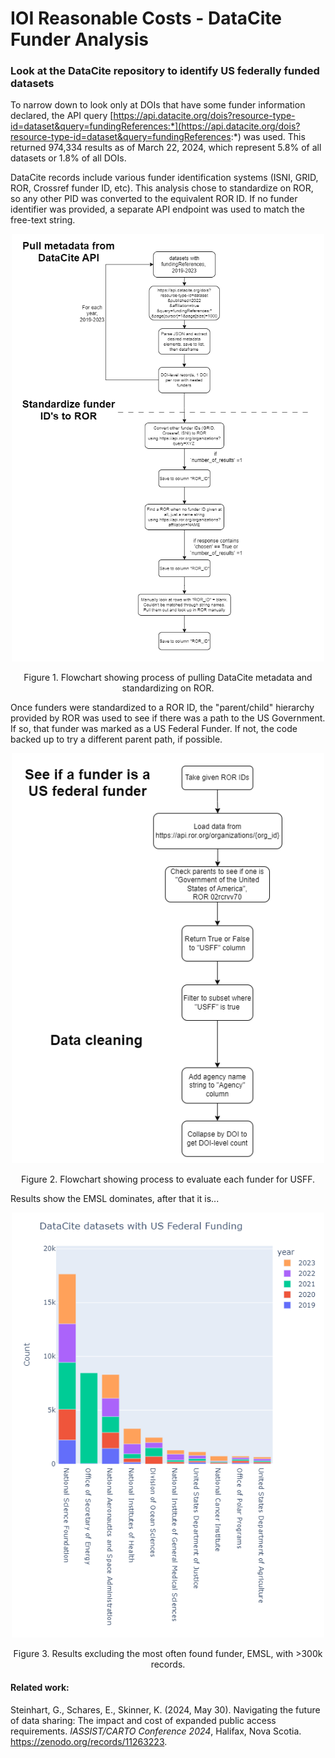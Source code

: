 # IOI Reasonable Costs - DataCite Funder Analysis

### Look at the DataCite repository to identify US federally funded datasets

To narrow down to look only at DOIs that have some funder information declared, the API query [https://api.datacite.org/dois?resource-type-id=dataset&query=fundingReferences:*](https://api.datacite.org/dois?resource-type-id=dataset&query=fundingReferences:*) was used. This returned 974,334 results as of March 22, 2024, which represent 5.8% of all datasets or 1.8% of all DOIs.

DataCite records include various funder identification systems (ISNI, GRID, ROR, Crossref funder ID, etc). This analysis chose to standardize on ROR, so any other PID was converted to the equivalent ROR ID. If no funder identifier was provided, a separate API endpoint was used to match the free-text string.

<p align="center" width="100%">
   <img src="./DataCite_flowchart-pull_and_ROR.png" width="500"/>
</p>

<p align="center">
Figure 1. Flowchart showing process of pulling DataCite metadata and standardizing on ROR.
</p>



Once funders were standardized to a ROR ID, the "parent/child" hierarchy provided by ROR was used to see if there was a path to the US Government. If so, that funder was marked as a US Federal Funder. If not, the code backed up to try a different parent path, if possible.

<p align="center" width="100%">
   <img src="./DataCite_flowchart-USFF.png" width="500"/>
</p>

<p align="center">
Figure 2. Flowchart showing process to evaluate each funder for USFF.
</p>

Results show the EMSL dominates, after that it is...
<p align="center" width="100%">
   <img src="./USFF_zoomedin_noEMSL_agencynameshortened_cutoff.png" width="500"/>
</p>

<p align="center">
Figure 3. Results excluding the most often found funder, EMSL, with >300k records.
</p>

#### Related work: 
Steinhart, G., Schares, E., Skinner, K. (2024, May 30). Navigating the future of data sharing: The impact and cost of expanded public access requirements. _IASSIST/CARTO Conference 2024_, Halifax, Nova Scotia. https://zenodo.org/records/11263223.

